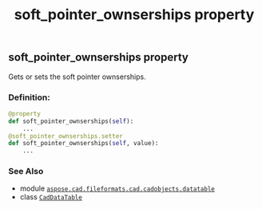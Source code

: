 ﻿---
title: soft_pointer_ownserships property
second_title: Aspose.CAD for Python via .NET API References
description: 
type: docs
weight: 220
url: /python-net/aspose.cad.fileformats.cad.cadobjects.datatable/caddatatable/soft_pointer_ownserships/
is_root: false
---

## soft_pointer_ownserships property


Gets or sets the soft pointer ownserships.
### Definition:
```python
@property
def soft_pointer_ownserships(self):
    ...
@soft_pointer_ownserships.setter
def soft_pointer_ownserships(self, value):
    ...
```

### See Also
* module [`aspose.cad.fileformats.cad.cadobjects.datatable`](../../)
* class [`CadDataTable`](/cad/python-net/aspose.cad.fileformats.cad.cadobjects.datatable/caddatatable)
